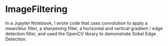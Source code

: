 # ImageFiltering
In a Jupyter Notebook, I wrote code that uses convolution to apply a mean/blur filter, a sharpening filter, a horizontal and vertical gradient / edge detection filter, and used the OpenCV library to demonstrate Sobel Edge Detection.
